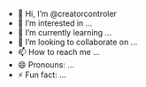 - 👋 Hi, I’m @creatorcontroler
- 👀 I’m interested in ...
- 🌱 I’m currently learning ...
- 💞️ I’m looking to collaborate on ...
- 📫 How to reach me ...
- 😄 Pronouns: ...
- ⚡ Fun fact: ...

<!---
creatorcontroler/creatorcontroler is a ✨ special ✨ repository because its `README.md` (this file) appears on your GitHub profile.
You can click the Preview link to take a look at your changes.
--->
